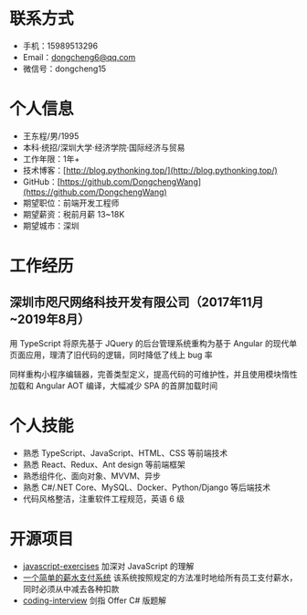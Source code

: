 # 联系方式

- 手机：15989513296
- Email：dongcheng6@qq.com
- 微信号：dongcheng15

# 个人信息

- 王东程/男/1995
- 本科·统招/深圳大学·经济学院·国际经济与贸易
- 工作年限：1年+
- 技术博客：[http://blog.pythonking.top/](http://blog.pythonking.top/)
- GitHub：[https://github.com/DongchengWang](https://github.com/DongchengWang)
- 期望职位：前端开发工程师
- 期望薪资：税前月薪 13~18K
- 期望城市：深圳

# 工作经历

## 深圳市咫尺网络科技开发有限公司（2017年11月~2019年8月）

用 TypeScript 将原先基于 JQuery 的后台管理系统重构为基于 Angular 的现代单页面应用，理清了旧代码的逻辑，同时降低了线上 bug 率

同样重构小程序编辑器，完善类型定义，提高代码的可维护性，并且使用模块惰性加载和 Angular AOT 编译，大幅减少 SPA 的首屏加载时间

# 个人技能

- 熟悉 TypeScript、JavaScript、HTML、CSS 等前端技术
- 熟悉 React、Redux、Ant design 等前端框架
- 熟悉组件化、面向对象、MVVM、异步
- 熟悉 C#/.NET Core、MySQL、Docker、Python/Django 等后端技术
- 代码风格整洁，注重软件工程规范，英语 6 级

# 开源项目

- [javascript-exercises](https://github.com/DongchengWang/javascript-exercises) 加深对 JavaScript 的理解
- [一个简单的薪水支付系统](https://github.com/DongchengWang/agile-software-development/tree/master/src/Payroll) 该系统按照规定的方法准时地给所有员工支付薪水，同时必须从中减去各种扣款
- [coding-interview](https://github.com/DongchengWang/coding-interview) 剑指 Offer C# 版题解
